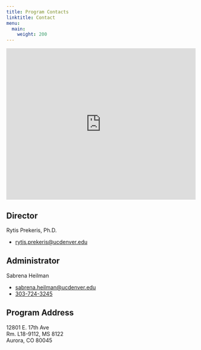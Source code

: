 ```yaml
---
title: Program Contacts
linktitle: Contact
menu:
  main:
    weight: 200
---
```


<div class="map">
<iframe src="https://www.google.com/maps/embed?pb=!1m18!1m12!1m3!1d3067.808322557581!2d-104.83980368442894!3d39.7439562794491!2m3!1f0!2f0!3f0!3m2!1i1024!2i768!4f13.1!3m3!1m2!1s0x876c634d04985013%3A0xb540696e93466730!2sCU+Anschutz+Medical+Campus!5e0!3m2!1sen!2sus!4v1531136615342" width="500" height="400" frameborder="0" style="border:0" allowfullscreen></iframe>
</div>

## Director

Rytis Prekeris, Ph.D.

- <a href="mailto:rytis.prekeris@ucdenver.edu"><i class="fa fa-envelope" style="font-size:24" aria-hidden="true"></i> rytis.prekeris@ucdenver.edu</a>

## Administrator

Sabrena Heilman

- <a href="mailto:sabrena.heilman@ucdenver.edu"><i class="fa fa-envelope" style="font-size:24" aria-hidden="true"></i> sabrena.heilman@ucdenver.edu</a>
- <a href="tel:+13037243245"><i class="fa fa-phone" aria-hidden="true"></i> 303-724-3245</a>

## Program Address

12801 E. 17th Ave <br>
Rm. L18-9112, MS 8122 <br>
Aurora, CO 80045


